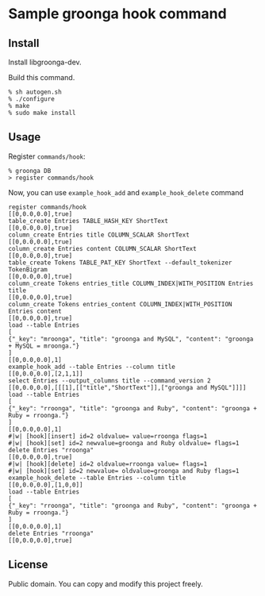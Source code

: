 # Sample groonga hook command

## Install

Install libgroonga-dev.

Build this command.

    % sh autogen.sh
    % ./configure
    % make
    % sudo make install

## Usage

Register `commands/hook`:

    % groonga DB
    > register commands/hook

Now, you can use `example_hook_add` and `example_hook_delete` command

```
register commands/hook
[[0,0.0,0.0],true]
table_create Entries TABLE_HASH_KEY ShortText
[[0,0.0,0.0],true]
column_create Entries title COLUMN_SCALAR ShortText
[[0,0.0,0.0],true]
column_create Entries content COLUMN_SCALAR ShortText
[[0,0.0,0.0],true]
table_create Tokens TABLE_PAT_KEY ShortText --default_tokenizer TokenBigram
[[0,0.0,0.0],true]
column_create Tokens entries_title COLUMN_INDEX|WITH_POSITION Entries title
[[0,0.0,0.0],true]
column_create Tokens entries_content COLUMN_INDEX|WITH_POSITION Entries content
[[0,0.0,0.0],true]
load --table Entries
[
{"_key": "mroonga", "title": "groonga and MySQL", "content": "groonga + MySQL = mroonga."}
]
[[0,0.0,0.0],1]
example_hook_add --table Entries --column title
[[0,0.0,0.0],[2,1,1]]
select Entries --output_columns title --command_version 2
[[0,0.0,0.0],[[[1],[["title","ShortText"]],["groonga and MySQL"]]]]
load --table Entries
[
{"_key": "rroonga", "title": "groonga and Ruby", "content": "groonga + Ruby = rroonga."}
]
[[0,0.0,0.0],1]
#|w| [hook][insert] id=2 oldvalue= value=rroonga flags=1
#|w| [hook][set] id=2 newvalue=groonga and Ruby oldvalue= flags=1
delete Entries "rroonga"
[[0,0.0,0.0],true]
#|w| [hook][delete] id=2 oldvalue=rroonga value= flags=1
#|w| [hook][set] id=2 newvalue= oldvalue=groonga and Ruby flags=1
example_hook_delete --table Entries --column title
[[0,0.0,0.0],[1,0,0]]
load --table Entries
[
{"_key": "rroonga", "title": "groonga and Ruby", "content": "groonga + Ruby = rroonga."}
]
[[0,0.0,0.0],1]
delete Entries "rroonga"
[[0,0.0,0.0],true]
```

## License

Public domain. You can copy and modify this project freely.
